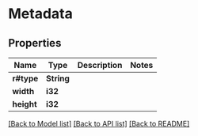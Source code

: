 # Metadata

## Properties

Name | Type | Description | Notes
------------ | ------------- | ------------- | -------------
**r#type** | **String** |  | 
**width** | **i32** |  | 
**height** | **i32** |  | 

[[Back to Model list]](../README.md#documentation-for-models) [[Back to API list]](../README.md#documentation-for-api-endpoints) [[Back to README]](../README.md)


